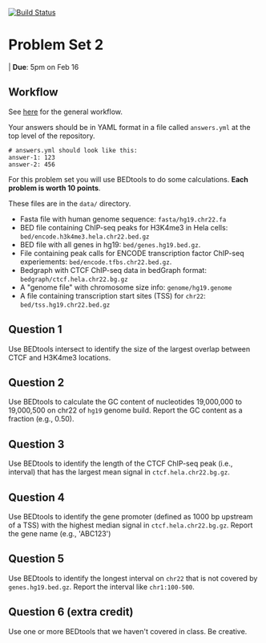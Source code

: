 [![Build Status](https://travis-ci.org/MOLB7621/problem-set-2.svg?branch=master)](https://travis-ci.org/MOLB7621/problem-set-2)

# Problem Set 2

| **Due**: 5pm on Feb 16

## Workflow

See [here](https://github.com/MOLB7621/Discussion/issues/9) for the
general workflow.

Your answers should be in YAML format in a file called `answers.yml` at
the top level of the repository.

```
# answers.yml should look like this:
answer-1: 123
answer-2: 456
```

For this problem set you will use BEDtools to do some calculations. **Each
problem is worth 10 points**.

These files are in the `data/` directory.

- Fasta file with human genome sequence: `fasta/hg19.chr22.fa`
- BED file containing ChIP-seq peaks for H3K4me3 in Hela cells:
  `bed/encode.h3k4me3.hela.chr22.bed.gz`
- BED file with all genes in hg19: `bed/genes.hg19.bed.gz`.
- File containing peak calls for ENCODE transcription factor ChIP-seq
  experiements: `bed/encode.tfbs.chr22.bed.gz`.
- Bedgraph with CTCF ChIP-seq data in bedGraph format: `bedgraph/ctcf.hela.chr22.bg.gz`
- A "genome file" with chromosome size info: `genome/hg19.genome`
- A file containing transcription start sites (TSS) for `chr22`: `bed/tss.hg19.chr22.bed.gz`

## Question 1

Use BEDtools intersect to identify the size of the largest overlap between
CTCF and H3K4me3 locations.

## Question 2

Use BEDtools to calculate the GC content of nucleotides 19,000,000 to
19,000,500 on chr22 of `hg19` genome build. Report the GC content
as a fraction (e.g., 0.50).

## Question 3

Use BEDtools to identify the length of the CTCF ChIP-seq peak (i.e.,
interval) that has the largest mean signal in `ctcf.hela.chr22.bg.gz`.

## Question 4

Use BEDtools to identify the gene promoter (defined as 1000 bp upstream of
a TSS) with the highest median signal in `ctcf.hela.chr22.bg.gz`.  Report
the gene name (e.g., 'ABC123')

## Question 5

Use BEDtools to identify the longest interval on `chr22` that is not
covered by `genes.hg19.bed.gz`. Report the interval like `chr1:100-500`.

## Question 6 (extra credit)

Use one or more BEDtools that we haven't covered in class. Be creative.

